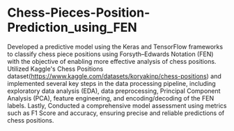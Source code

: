# Chess-Pieces-Position-Prediction_using_FEN
Developed a predictive model using the Keras and TensorFlow frameworks to classify chess piece positions using Forsyth–Edwards Notation (FEN) with the objective of enabling more effective analysis of chess positions. Utilized Kaggle's Chess Positions dataset(https://www.kaggle.com/datasets/koryakinp/chess-positions) and implemented several key steps in the data processing pipeline, including exploratory data analysis (EDA), data preprocessing, Principal Component Analysis (PCA), feature engineering, and encoding/decoding of the FEN labels. Lastly, Conducted a comprehensive model assessment using metrics such as F1 Score and accuracy, ensuring precise and reliable predictions of chess positions.
